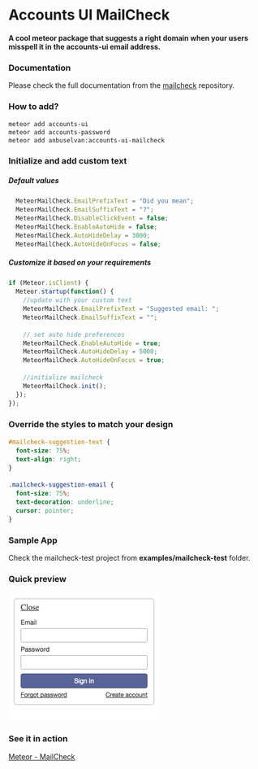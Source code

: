 # Accounts UI MailCheck

#### A cool meteor package that suggests a right domain when your users misspell it in the accounts-ui email address.


### Documentation

Please check the full documentation from the [mailcheck](https://github.com/mailcheck/mailcheck/blob/master/README.md) repository.


### How to add?

```
meteor add accounts-ui
meteor add accounts-password
meteor add anbuselvan:accounts-ui-mailcheck
```


### Initialize and add custom text

##### Default values

```js
  MeteorMailCheck.EmailPrefixText = "Did you mean";
  MeteorMailCheck.EmailSuffixText = "?";
  MeteorMailCheck.DisableClickEvent = false;
  MeteorMailCheck.EnableAutoHide = false;
  MeteorMailCheck.AutoHideDelay = 3000;
  MeteorMailCheck.AutoHideOnFocus = false;
```

##### Customize it based on your requirements

```js
if (Meteor.isClient) {
  Meteor.startup(function() {
    //update with your custom text
    MeteorMailCheck.EmailPrefixText = "Suggested email: ";
    MeteorMailCheck.EmailSuffixText = "";
    
    // set auto hide preferences
    MeteorMailCheck.EnableAutoHide = true;
    MeteorMailCheck.AutoHideDelay = 5000;
    MeteorMailCheck.AutoHideOnFocus = true;
    
    //initialize mailcheck
    MeteorMailCheck.init();
  });
});
```


### Override the styles to match your design

```css
#mailcheck-suggestion-text {
  font-size: 75%;
  text-align: right;
}

.mailcheck-suggestion-email {
  font-size: 75%;
  text-decoration: underline;
  cursor: pointer;
}
```

### Sample App

Check the mailcheck-test project from **examples/mailcheck-test** folder.

### Quick preview

![Screen Capture](https://raw.githubusercontent.com/anbuselvan/accounts-ui-mailcheck/master/screenshot/mailcheck.gif)

### See it in action

[Meteor - MailCheck](http://mailcheck.meteor.com)
